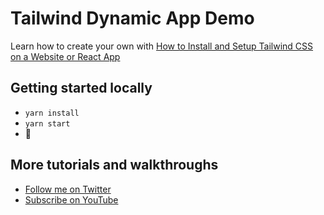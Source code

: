# Tailwind Dynamic App Demo

Learn how to create your own with [How to Install and Setup Tailwind CSS on a Website or React App](https://www.youtube.com/watch?v=7KeZcRMltP0)

## Getting started locally
* `yarn install`
* `yarn start`
* 🚀

## More tutorials and walkthroughs
* [Follow me on Twitter](https://twitter.com/colbyfayock)
* [Subscribe on YouTube](https://www.youtube.com/colbyfayock)
